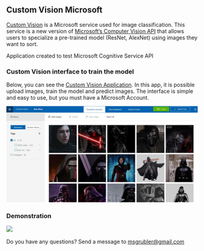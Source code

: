 ## Custom Vision Microsoft

<a href="https://customvision.ai" target="_blank">Custom Vision</a> is a Microsoft service used for image classification. This service is a new version of <a href="https://www.microsoft.com/cognitive-services/en-us/computer-vision-api" target="_blank">Microsoft’s Computer Vision API</a> that allows users to specialize a pre-trained model (ResNet, AlexNet) using images they want to sort.

Application created to test Microsoft Cognitive Service API

### Custom Vision interface to train the model

Below, you can see the <a href="https://customvision.ai" target="_blank">Custom Vision Application</a>. In this app, it is possible upload images, train the model and predict images. The interface is simple and easy to use, but you must have a Microsoft Account.

<img src="./../../images/custon-vision.jpg" />

### Demonstration
<img src="./../../images/apresentation.gif" />

Do you have any questions? Send a message to msgrubler@gmail.com
